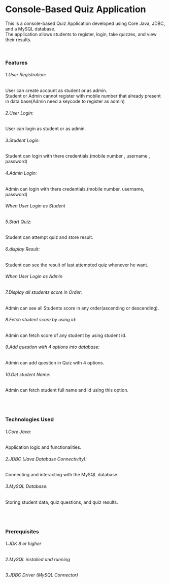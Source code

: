 # Console-Based Quiz Application

<p>This is a console-based Quiz Application developed using Core Java, JDBC, and a MySQL database.<br>
  The application allows students to register, login, take quizzes, and view their results.</p>
<br>

<h3>Features</h3> 

<h6>1.User Registration:</h6> User can create account as student or as admin. <br>
Student or Admin cannot register with mobile number that already present in data base(Admin need a keycode to register as admin)
<h6>2.User Login:</h6> User can login as student or as admin. 
<h6>3.Student Login:</h6> Student can login with there credentials.(mobile number , username , password)
<h6>4.Admin Login:</h6> Admin can login with there credentials.(mobile number, username, password)

<h6>When User Login as Student</h6>
<h6>5.Start Quiz:</h6> Student can attempt quiz and store result.
<h6>6.display Result:</h6> Student can see the result of last attempted quiz whenever he want.

<h6>When User Login as Admin</h6>
<h6>7.Display all students score in Order:</h6> Admin can see all Students score in any order(ascending or descending).
<h6>8.Fetch student score by using id:</h6> Admin can fetch score of any student by using student id.
<h6>9.Add question with 4 options into database:</h6> Admin can add question in Quiz with 4 options.
<h6>10.Get student Name:</h6> Admin can fetch student full name and id using this option.
<br>
<br>
<br>
<br>


<h3>Technologies Used</h3>

<h6>1.Core Java:</h6> Application logic and functionalities.
<h6>2.JDBC (Java Database Connectivity):</h6> Connecting and interacting with the MySQL database.
<h6>3.MySQL Database:</h6> Storing student data, quiz questions, and quiz results.
<br>
<br>
<br>
<br>
<h3>Prerequisites</h3>

<h6>1.JDK 8 or higher</h6>
<h6>2.MySQL installed and running</h6>
<h6>3.JDBC Driver (MySQL Connector)</h6>

